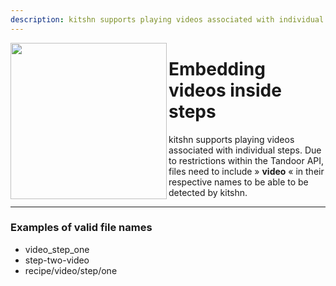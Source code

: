 ```yaml
---
description: kitshn supports playing videos associated with individual steps.
---
```


<img src="/images/docs/features/embedding-videos-inside-steps.png" align="left" width="250px"/>

# Embedding videos inside steps <Badge style="margin-top: 14px" type="tip" text="v1.0.0-alpha.9" /> <Badge style="margin-top: 14px" type="warning" text="Android only" />

kitshn supports playing videos associated with individual steps. Due to restrictions within the Tandoor API, files need to include » **video** « in their respective names to be able to be detected by kitshn.

___

### Examples of valid file names
- video_step_one
- step-two-video
- recipe/video/step/one